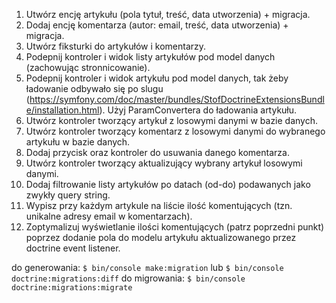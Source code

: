 
1. Utwórz encję artykułu (pola tytuł, treść, data utworzenia) + migracja.
2. Dodaj encję komentarza (autor: email, treść, data utworzenia) + migracja.
3. Utwórz fiksturki do artykułów i komentarzy.
4. Podepnij kontroler i widok listy artykułów pod model danych (zachowując stronnicowanie).
5. Podepnij kontroler i widok artykułu pod model danych, tak żeby ładowanie odbywało się po slugu (https://symfony.com/doc/master/bundles/StofDoctrineExtensionsBundle/installation.html). Użyj ParamConvertera do ładowania artykułu.
6. Utwórz kontroler tworzący artykuł z losowymi danymi w bazie danych.
7. Utwórz kontroler tworzący komentarz z losowymi danymi do wybranego artykułu w bazie danych.
8. Dodaj przycisk oraz kontroler do usuwania danego komentarza.
9. Utwórz kontroler tworzący aktualizujący wybrany artykuł losowymi danymi.
10. Dodaj filtrowanie listy artykułów po datach (od-do) podawanych jako zwykły query string.
11. Wypisz przy każdym artykule na liście ilość komentujących (tzn. unikalne adresy email w komentarzach).
12. Zoptymalizuj wyświetlanie ilości komentujących (patrz poprzedni punkt) poprzez dodanie pola do modelu artykułu aktualizowanego przez doctrine event listener.

do generowania:
`$ bin/console make:migration`
lub
`$ bin/console doctrine:migrations:diff`
do migrowania:
`$ bin/console doctrine:migrations:migrate`
